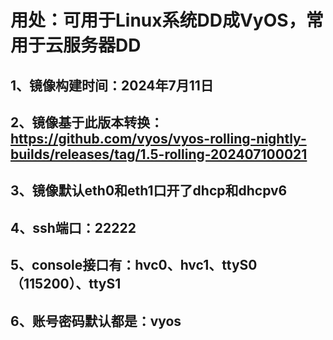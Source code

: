 # **用处：可用于Linux系统DD成VyOS，常用于云服务器DD**

## 1、镜像构建时间：2024年7月11日

## 2、镜像基于此版本转换：https://github.com/vyos/vyos-rolling-nightly-builds/releases/tag/1.5-rolling-202407100021

## 3、镜像默认eth0和eth1口开了dhcp和dhcpv6

## 4、ssh端口：22222

## 5、console接口有：hvc0、hvc1、ttyS0（115200）、ttyS1

## 6、账号密码默认都是：vyos
